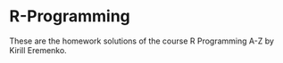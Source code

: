 # R-Programming
These are the homework solutions of the course R Programming A-Z by  Kirill Eremenko.
